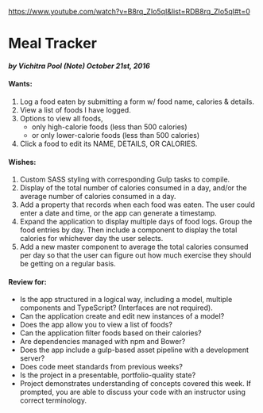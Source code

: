 https://www.youtube.com/watch?v=B8rq_ZIo5qI&list=RDB8rq_ZIo5qI#t=0
# Meal Tracker

#### _by Vichitra Pool (Note) October 21st, 2016_

#### Wants:
1. Log a food eaten by submitting a form w/ food name, calories & details.
2. View a list of foods I have logged.
3. Options to view all foods,
    - only high-calorie foods (less than 500 calories)
    - or only lower-calorie foods (less than 500 calories)
4. Click a food to edit its NAME, DETAILS, OR CALORIES.

#### Wishes:
1. Custom SASS styling with corresponding Gulp tasks to compile.
2. Display of the total number of calories consumed in a day, and/or the average number of calories consumed in a day.
3. Add a property that records when each food was eaten. The user could enter a date and time, or the app can generate a timestamp.
4. Expand the application to display multiple days of food logs. Group the food entries by day. Then include a component to display the total calories for whichever day the user selects.
5. Add a new master component to average the total calories consumed per day so that the user can figure out how much exercise they should be getting on a regular basis.

#### Review for:
- Is the app structured in a logical way, including a model, multiple components and TypeScript? (Interfaces are not required).
- Can the application create and edit new instances of a model?
- Does the app allow you to view a list of foods?
- Can the application filter foods based on their calories?
- Are dependencies managed with npm and Bower?
- Does the app include a gulp-based asset pipeline with a development server?
- Does code meet standards from previous weeks?
- Is the project in a presentable, portfolio-quality state?
- Project demonstrates understanding of concepts covered this week. If prompted, you are able to discuss your code with an instructor using correct terminology.

